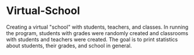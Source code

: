 # Virtual-School
Creating a virtual "school" with students, teachers, and classes. In running the program, students with grades were randomly created and classrooms with students and teachers were created. The goal is to print statistics about students, their grades, and school in general.
